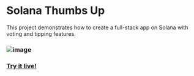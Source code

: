 # Solana Thumbs Up

This project demonstrates how to create a full-stack app on Solana with voting and tipping features.


### ![image](https://github.com/matanwrites/w3-solana-thumbs-up/blob/main/solana-thumbsup.jpeg)

### [Try it live!](https://w3-solana-thumbs-up.vercel.app/)
